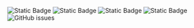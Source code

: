 ![Static Badge](https://img.shields.io/badge/blacklists-60-000000) ![Static Badge](https://img.shields.io/badge/blacklisted-2563681-cc0000) ![Static Badge](https://img.shields.io/badge/whitelisted-2244-00CC00) ![Static Badge](https://img.shields.io/badge/streaming_blacklist-28107-000000) ![GitHub issues](https://img.shields.io/github/issues/fabriziosalmi/blacklists)
